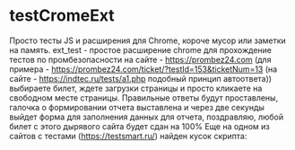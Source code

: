 # testCromeExt
Просто тесты JS и расширения для Chrome, короче мусор или заметки на память.
ext_test - простое расширение chrome для прохождение тестов по промбезопасности на сайте - https://prombez24.com (для примера - https://prombez24.com/ticket/?testId=153&ticketNum=13 (на сайте - https://indtec.ru/tests/a1.php подобный принцип автоответа))
выбираете билет, ждете загрузки страницы и просто кликаете на свободном месте страницы. Правильные ответы будут проставлены, галочка о формировании отчета выставлена и через две секунды выйдет форма для заполнения данных для отчета, поздравляю, любой билет с этого дырявого сайта будет сдан на 100%
Еще на одном из сайтов с тестами (https://testsmart.ru/) найден кусок скрипта:
<script type="text/JavaScript" language="JavaScript">
var ans0 = new Array('0100','0100','0010','0001','001','1000','100','0001','0010','010','0010','0010','100','100','100','001','001','010','0010','00101');
var ball = new Array(1);
20 вопросов и в списке 20 правильных ответов :) 
